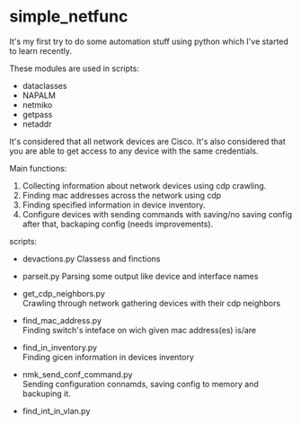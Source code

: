 # simple_netfunc

It's my first try to do some automation stuff using python which I've started to learn recently.

These modules are used in scripts:
- dataclasses
- NAPALM
- netmiko
- getpass
- netaddr

It's considered that all network devices are Cisco.
It's also considered that you are able to get access to any device with the same credentials.

Main functions:
1. Collecting information about network devices using cdp crawling.
2. Finding mac addresses across the network using cdp
3. Finding specified information in device inventory.
4. Configure devices with sending commands with saving/no saving config after that, backaping config (needs improvements).

scripts:

- devactions.py
        Classess and finctions

- parseit.py
        Parsing some output like device and interface names

- get_cdp_neighbors.py      
        Crawling through network gathering devices with their cdp neighbors

- find_mac_address.py       
        Finding switch's inteface on wich given mac address(es) is/are

- find_in_inventory.py      
        Finding gicen information in devices inventory

- nmk_send_conf_command.py  
        Sending configuration connamds, saving config to memory and backuping it.
        
- find_int_in_vlan.py       
